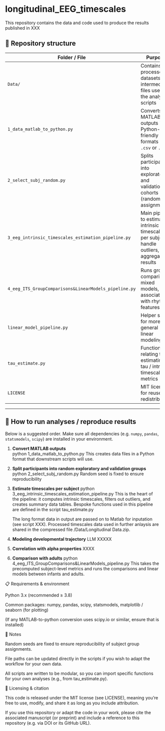 # longitudinal_EEG_timescales
This repository contains the data and code used to produce the results published in XXX

## 📂 Repository structure

| Folder / File | Purpose |
|---|---|
| `Data/` | Contains processed datasets and intermediate files used by the analysis scripts |
| `1_data_matlab_to_python.py` | Converts MATLAB outputs into Python-friendly formats (e.g. `.csv` or `.pkl`) |
| `2_select_subj_random.py` | Splits participants into exploratory and validation cohorts (random assignment) |
| `3_eeg_intrinsic_timescales_estimation_pipeline.py` | Main pipeline to estimate intrinsic timescales per subject, handle outliers, and aggregate results |
| `4_eeg_ITS_GroupComparisons&LinearModels_pipeline.py` | Runs group comparisons, mixed models, and associations with rhythm features |
| `linear_model_pipeline.py` | Helper script for more general linear modeling |
| `tau_estimate.py` | Functions relating to estimating tau / intrinsic timescales metrics |
| `LICENSE` | MIT license for reuse and redistribution |

---

## 🧪 How to run analyses / reproduce results

Below is a suggested order. Make sure all dependencies (e.g. `numpy`, `pandas`, `statsmodels`, `scipy`) are installed in your environment.

1. **Convert MATLAB outputs**  
   python 1_data_matlab_to_python.py
   This creates data files in a Python format that downstream scripts will use.

2. **Split participants into random exploratory and validation groups**
    python 2_select_subj_random.py
    Random seed is fixed to ensure reproducibility

2. **Estimate timescales per subject**
    python 3_eeg_intrinsic_timescales_estimation_pipeline.py
    This is the heart of the pipeline: it computes intrinsic timescales, filters out outliers, and creates summary data tables.
    Bespoke functions used in this pipeline are defined in the script tau_estimate.py

    The long format data in output are passed on to Matlab for inputation (see script XXX). Processed timescales data used in further anlaysis are shared in the compressed file /Data/Longitudinal Data.zip.

3. **Modeling developmental trajectory**
    LLM XXXXX

4. **Correlation with alpha properties**
    XXXX

5. **Comparison with adults**
    python 4_eeg_ITS_GroupComparisons&LinearModels_pipeline.py
    This takes the precomputed subject-level metrics and runs the comparisons and linear models between infants and adults.


📋 Requirements & environment

Python 3.x (recommended ≥ 3.8)

Common packages: numpy, pandas, scipy, statsmodels, matplotlib / seaborn (for plotting)

(If any MATLAB-to-python conversion uses scipy.io or similar, ensure that is installed)


🧠 Notes

Random seeds are fixed to ensure reproducibility of subject group assignments.

File paths can be updated directly in the scripts if you wish to adapt the workflow for your own data.

All scripts are written to be modular, so you can import specific functions for your own analyses (e.g., from tau_estimate.py).

📄 Licensing & citation

This code is released under the MIT license (see LICENSE), meaning you’re free to use, modify, and share it as long as you include attribution.

If you use this repository or adapt the code in your work, please cite the associated manuscript (or preprint) and include a reference to this repository (e.g. via DOI or its GitHub URL).